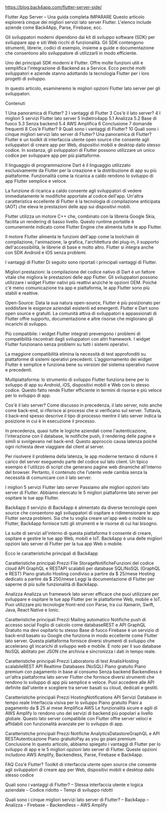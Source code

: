 https://blog.back4app.com/flutter-server-side/



Flutter App Server – Una guida completa
IMPARARE
Questo articolo esplorerà cinque dei migliori servizi lato server Flutter. L'elenco include aziende come Back4App, Parse, Firebase, ecc.

Gli sviluppatori moderni dipendono dai kit di sviluppo software (SDK) per sviluppare app e siti Web ricchi di funzionalità. Gli SDK contengono strumenti, librerie, codici di esempio, insieme a guide e documentazione che consentono allo sviluppatore di utilizzarli in modo efficiente.

Uno dei principali SDK moderni è Flutter. Offre molte funzioni utili e semplifica l'integrazione di Backend as a Service. Ecco perché molti sviluppatori e aziende stanno adottando la tecnologia Flutter per i loro progetti di sviluppo.

In questo articolo, esamineremo le migliori opzioni Flutter lato server per gli sviluppatori.

Contenuti

1 Una panoramica di Flutter?
2 I vantaggi di Flutter
3 Cos'è il lato server?
4 I migliori 5 servizi Flutter lato server
5 Indietro4app
5.1 Analizza
5.2 Base di fuoco
5.3 Senza backend
5.4 AWS Amplifica
6 Conclusione
7 domande frequenti
8 Cos'è Flutter?
9 Quali sono i vantaggi di Flutter?
10 Quali sono i cinque migliori servizi lato server di Flutter?
Una panoramica di Flutter?
Flutter  è un toolkit di interfaccia utente open source che consente agli sviluppatori di creare app per Web, dispositivi mobili e desktop dallo stesso codice. In sostanza, gli sviluppatori di Flutter possono utilizzare un unico codice per sviluppare app per più piattaforme.

Il linguaggio di programmazione Dart è il linguaggio utilizzato esclusivamente da Flutter per la creazione e la distribuzione di app su più piattaforme. Funzionalità come la ricarica a caldo rendono lo sviluppo di app Flutter semplice e veloce.

La funzione di ricarica a caldo consente agli sviluppatori di vedere immediatamente le modifiche apportate al codice dell'app. Un'altra caratteristica eccellente di Flutter è la tecnologia di compilazione anticipata (AOT) che eleva le prestazioni delle app sui dispositivi mobili.

Flutter utilizza un motore C++ che, combinato con la libreria Google Skia, facilita un rendering di basso livello. Questo runtime portatile è comunemente indicato come Flutter Engine che alimenta tutte le app Flutter.

Il motore Flutter alimenta le funzioni dell'app come la toolchain di compilazione, l'animazione, la grafica, l'architettura dei plug-in, il supporto dell'accessibilità, le librerie di base e molto altro. Flutter si integra anche con SDK Android e iOS senza problemi.

I vantaggi di Flutter
Di seguito sono riportati i principali vantaggi di Flutter.

Migliori prestazioni: la compilazione del codice nativo di Dart è un fattore vitale che migliora le prestazioni delle app Flutter. Gli sviluppatori possono utilizzare i widget Flutter nativi più reattivi anziché le opzioni OEM. Poiché c'è meno comunicazione tra app e piattaforma, le app Flutter sono più stabili e reattive.

Open-Source: Data la sua natura open-source, Flutter è più posizionato per soddisfare le esigenze aziendali esistenti ed emergenti. Flutter e Dart sono open source e gratuiti. La comunità attiva di sviluppatori e appassionati di Flutter offre supporto, documentazione e altre risorse che migliorano gli incarichi di sviluppo.

Più compatibile: i widget Flutter integrati prevengono i problemi di compatibilità riscontrati dagli sviluppatori con altri framework. I widget Flutter funzionano senza problemi su tutti i sistemi operativi.

La maggiore compatibilità elimina la necessità di test approfonditi su piattaforme di sistemi operativi precedenti. L'aggiornamento dei widget Flutter è semplice e funziona bene su versioni del sistema operativo nuove e precedenti.

Multipiattaforma: lo strumento di sviluppo Flutter funziona bene per lo sviluppo di app su Android, iOS, dispositivi mobili e Web con lo stesso codice. Questo fatto rende Flutter efficiente in termini di risorse e più veloce per lo sviluppo di app.

Cos'è il lato server?
Come discusso in precedenza, il lato server, noto anche come back-end, si riferisce ai processi che si verificano sul server. Tuttavia, il back-end spesso descrive il tipo di processo mentre il lato server indica la posizione in cui è in esecuzione il processo.

In precedenza, quasi tutte le logiche aziendali come l'autenticazione, l'interazione con il database, le notifiche push, il rendering delle pagine e simili si svolgevano nel back-end. Questo approccio causa latenza poiché ogni richiesta deve viaggiare dal client al server.

Per risolvere il problema della latenza, le app moderne tentano di ridurre il carico del server eseguendo parte del codice sul lato client. Un tipico esempio è l'utilizzo di script che generano pagine web dinamiche all'interno del browser. Pertanto, il contenuto che l'utente vede cambia senza la necessità di comunicare con il lato server.

I migliori 5 servizi Flutter lato server
Passiamo alle migliori opzioni lato server di Flutter. Abbiamo elencato le 5 migliori piattaforme lato server per ospitare le tue app Flutter.

Back4app
Il servizio di Back4app è alimentato da diverse tecnologie open source che consentono agli sviluppatori di ospitare e ridimensionare le app Flutter senza problemi. Sia che tu voglia creare un'app web o mobile su Flutter, Back4app fornisce tutti gli strumenti e le risorse di cui hai bisogno.

La suite di servizi all'interno di questa piattaforma ti consente di creare, ospitare e gestire le tue app Web, mobili e IoT. Back4app è una delle migliori opzioni lato server di Flutter per la tua app Web o mobile.

Ecco le caratteristiche principali di Back4app

Caratteristiche principali	Prezzi
File StorageNotificheFunzioni del codice cloud API GraphQL e RESTAPI scalabili per database SQL/NoSQL (GraphQL e REST) 	 Piano gratuito Hosting condiviso a partire da $ 25/mese Hosting dedicato a partire da $ 250/mese
Leggi la   documentazione di Flutter  per saperne di più sulle funzionalità di Back4app.

Analizza
Analizza un framework lato server efficace che puoi utilizzare per sviluppare e ospitare le tue app Flutter per le piattaforme Web, mobile e IoT. Puoi utilizzare più tecnologie front-end con Parse, tra cui Xamarin, Swift, Java, React Native e Ionic.

Caratteristiche principali	Prezzi
Mailing automatico Notifiche push di accesso social Foglio di calcolo come databaseREST e API GraphQL   	Gratuito ma devi ospitarlo tu stesso
Base di fuoco
Firebase è un servizio di back-end basato su Google che funziona in modo eccellente come Flutter lato server. Questa piattaforma fornisce diversi strumenti di sviluppo che accelerano gli incarichi di sviluppo web e mobile. È noto per il suo database NoSQL abilitato per JSON che archivia e sincronizza i dati in tempo reale.

Caratteristiche principali	Prezzi
Laboratorio di test AnalisiHosting scalabileREST API Realtime Databases (NoSQL) 	 Piano gratuito Piano premium con pagamento in base al consumo
Senza backend
Backendless è un'altra piattaforma lato server Flutter che fornisce diversi strumenti che rendono lo sviluppo di app più semplice e veloce. Puoi accedere alle API definite dall'utente e scegliere tra server basati su cloud, dedicati e gestiti.

Caratteristiche principali	Prezzi
HostingNotifications API Servizi Database in tempo reale Interfaccia visiva per lo sviluppo	 Piano gratuito Piani a pagamento da $ 25 al mese
Amplifica AWS
Le funzionalità sicure e agili di AWS Amplify lo rendono uno dei servizi di backend più popolari a livello globale. Questo lato server compatibile con Flutter offre server veloci e affidabili con funzionalità avanzate per lo sviluppo di app.

Caratteristiche principali	Prezzi
Notifiche AnalyticsDatastoreGraphQL e API RESTAutenticazione	 Piano gratuitoPay as you go piani premium
Conclusione
In questo articolo, abbiamo spiegato i vantaggi di Flutter per lo sviluppo di app e le 5 migliori opzioni lato server di Flutter. Queste opzioni includono AWS Amplify, Backendless, Parse, Firebase e Back4app.

FAQ
Cos'è Flutter?
Toolkit di interfaccia utente open source che consente agli sviluppatori di creare app per Web, dispositivi mobili e desktop dallo stesso codice

Quali sono i vantaggi di Flutter?
– Stessa interfaccia utente e logica aziendale
– Codice ridotto
– Tempi di sviluppo ridotti

Quali sono i cinque migliori servizi lato server di Flutter?
– Back4app
– Analizza
– Firebase
– Backendless
– AWS Amplify